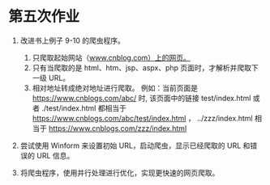 # 第五次作业
1. 改进书上例子 9-10 的爬虫程序。
    1. 只爬取起始网站（www.cnblog.com）上的网页。
    2. 只有当爬取的是 html、htm、jsp、aspx、php 页面时，才解析并爬取下一级 URL。
    3. 相对地址转成绝对地址进行爬取。
        例如：当前页面是 https://www.cnblogs.com/abc/ 时, 该页面中的链接 test/index.html 或者 ./test/index.html 都相当于 https://www.cnblogs.com/abc/test/index.html ， ../zzz/index.html 相当于 https://www.cnblogs.com/zzz/index.html 

2. 尝试使用 Winform 来设置初始 URL，启动爬虫，显示已经爬取的 URL 和错误的 URL 信息。

3. 将爬虫程序，使用并行处理进行优化，实现更快速的网页爬取。